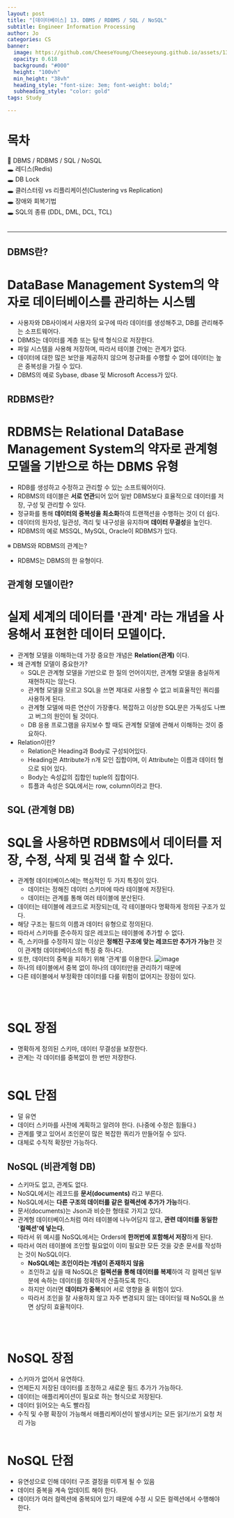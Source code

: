 ```yaml
---
layout: post
title: "[데이터베이스] 13. DBMS / RDBMS / SQL / NoSQL"
subtitle: Engineer Information Processing
author: Jo
categories: CS
banner:
  image: https://github.com/CheeseYoung/Cheeseyoung.github.io/assets/132384527/635f890b-0d10-4600-9e73-3ec905373224
  opacity: 0.618
  background: "#000"
  height: "100vh"
  min_height: "38vh"
  heading_style: "font-size: 3em; font-weight: bold;"
  subheading_style: "color: gold"
tags: Study

---
```


# 목차
📌 DBMS / RDBMS / SQL / NoSQL <br>
🕳 레디스(Redis) <br>
🕳 DB Lock <br>
🕳 클러스터링 vs 리플리케이션(Clustering vs Replication) <br>
🕳 장애와 회복기법 <br>
🕳 SQL의 종류 (DDL, DML, DCL, TCL) <br>
<br>
<hr>


## DBMS란?
# DataBase Management System의 약자로 데이터베이스를 관리하는 시스템
- 사용자와 DB사이에서 사용자의 요구에 따라 데이터를 생성해주고, DB를 관리해주는 소프트웨어다.
- DBMS는 데이터를 계층 또는 탐색 형식으로 저장한다.
- 파일 시스템을 사용해 저장하며, 따라서 테이블 간에는 관계가 없다.
- 데이터에 대한 많은 보안을 제공하지 않으며 정규화를 수행할 수 없어 데이터는 높은 중복성을 가질 수 있다.
- DBMS의 예로 Sybase, dbase 및 Microsoft Access가 있다.

## RDBMS란?
# RDBMS는 Relational DataBase Management System의 약자로 관계형 모델을 기반으로 하는 DBMS 유형
- RDB를 생성하고 수정하고 관리할 수 있는 소프트웨어이다.
- RDBMS의 테이블은 **서로 연관**되어 있어 일반 DBMS보다 효율적으로 데이터를 저장, 구성 및 관리할 수 있다.
- 정규화를 통해 **데이터의 중복성을 최소화**하여 트랜잭션을 수행하는 것이 더 쉽다.
- 데이터의 원자성, 일관성, 격리 및 내구성을 유지하며 **데이터 무결성**을 높인다.
- RDBMS의 예로 MSSQL, MySQL, Oracle이 RDBMS가 있다.

※ DBMS와 RDBMS의 관계는?
- RDBMS는 DBMS의 한 유형이다.

## 관계형 모델이란?
# 실제 세계의 데이터를 '관계' 라는 개념을 사용해서 표현한 데이터 모델이다.
- 관계형 모델을 이해하는데 가장 중요한 개념은 **Relation(관계)** 이다.
- 왜 관계형 모델이 중요한가?
  - SQL은 관계형 모델을 기반으로 한 질의 언어이지만, 관계형 모델을 충실하게 재현하지는 않는다.
  - 관계형 모델을 모르고 SQL을 쓰면 제대로 사용할 수 없고 비효율적인 쿼리를 사용하게 된다.
  - 관계형 모델에 따른 연산이 가장좋다. 복잡하고 이상한 SQL문은 가독성도 나쁘고 버그의 원인이 될 것이다.
  - DB 응용 프로그램을 유지보수 할 때도 관계형 모델에 관해서 이해하는 것이 중요하다.
- Relation이란?
  - Relation은 Heading과 Body로 구성되어있다.
  - Heading은 Attribute가 n개 모인 집합이며, 이 Attribute는 이름과 데이터 형으로 되어 있다.
  - Body는 속성값의 집합인 tuple의 집합이다.
  - 튜플과 속성은 SQL에서는 row, column이라고 한다.


## SQL (관계형 DB)
# SQL을 사용하면 RDBMS에서 데이터를 저장, 수정, 삭제 및 검색 할 수 있다.
- 관계형 데이터베이스에는 핵심적인 두 가지 특징이 있다.
  - 데이터는 정해진 데이터 스키마에 따라 테이블에 저장된다.
  - 데이터는 관계를 통해 여러 테이블에 분산된다.
- 데이터는 테이블에 레코드로 저장되는데, 각 테이블마다 명확하게 정의된 구조가 있다.
- 해당 구조는 필드의 이름과 데이터 유형으로 정의된다.
- 따라서 스키마를 준수하지 않은 레코드는 테이블에 추가할 수 없다.
- 즉, 스키마를 수정하지 않는 이상은 **정해진 구조에 맞는 레코드만 추가가 가능**한 것이 관계형 데이터베이스의 특징 중 하나다.
- 또한, 데이터의 중복을 피하기 위해 '관계'를 이용한다.
![image](https://github.com/CheeseYoung/Cheeseyoung.github.io/assets/132384527/9f85b54a-95b4-49be-9c8d-38f5e5d7889a)
- 하나의 테이블에서 중복 없이 하나의 데이터만을 관리하기 때문에
- 다른 테이블에서 부정확한 데이터를 다룰 위험이 없어지는 장점이 있다.

<br><br>
# SQL 장점
- 명확하게 정의된 스키마, 데이터 무결성을 보장한다.
- 관계는 각 데이터를 중복없이 한 번만 저장한다.
<br><br>
# SQL 단점
- 덜 유연
- 데이터 스키마를 사전에 계획하고 알려야 한다. (나중에 수정은 힘들다.)
- 관계를 맺고 있어서 조인문이 많은 복잡한 쿼리가 만들어질 수 있다.
- 대체로 수직적 확장만 가능하다.



## NoSQL (비관계형 DB)
- 스키마도 없고, 관계도 없다.
- NoSQL에서는 레코드를 **문서(documents)** 라고 부른다.
- NoSQL에서는 **다른 구조의 데이터를 같은 컬렉션에 추가가 가능**하다.
- 문서(documents)는 Json과 비슷한 형태로 가지고 있다.
- 관계형 데이터베이스처럼 여러 테이블에 나누어담지 않고, **관련 데이터를 동일한 '컬렉션'에 넣는다.**
- 따라서 위 예시를 NoSQL에서는 Orders에 **한꺼번에 포함해서 저장**하게 된다.
- 따라서 여러 테이블에 조인할 필요없이 이미 필요한 모든 것을 갖춘 문서를 작성하는 것이 NoSQL이다.
  - **NoSQL에는 조인이라는 개념이 존재하지 않음**
  - 조인하고 싶을 때 NoSQL은 **컬렉션을 통해 데이터를 복제**하여 각 컬렉션 일부분에 속하는 데이터를 정확하게 산출하도록 한다.
  - 하지만 이러면 **데이터가 중복**되어 서로 영향을 줄 위험이 있다.
  - 따라서 조인을 잘 사용하지 않고 자주 변경되지 않는 데이터일 때 NoSQL을 쓰면 상당히 효율적이다.

<br><br>
# NoSQL 장점
- 스키마가 없어서 유연하다.
- 언제든지 저장된 데이터를 조정하고 새로운 필드 추가가 가능하다.
- 데이터는 애플리케이션이 필요로 하는 형식으로 저장된다.
- 데이터 읽어오는 속도 빨라짐
- 수직 및 수평 확장이 가능해서 애플리케이션이 발생시키는 모든 읽기/쓰기 요청 처리 가능
<br><br>
# NoSQL 단점
- 유연성으로 인해 데이터 구조 결정을 미루게 될 수 있음
- 데이터 중복을 계속 업데이트 해야 한다.
- 데이터가 여러 컬렉션에 중복되어 있기 때문에 수정 시 모든 컬렉션에서 수행해야 한다.
















